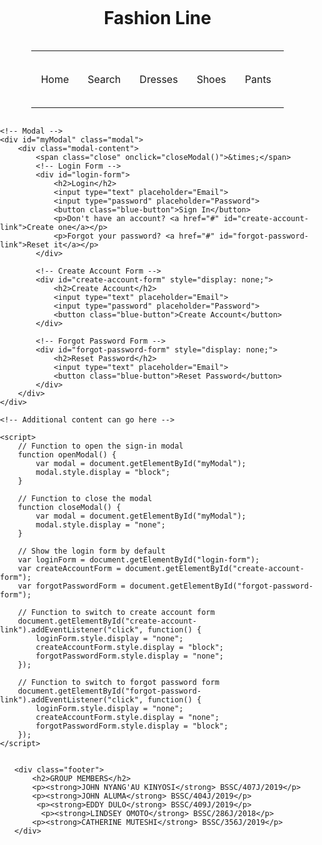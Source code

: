 
<html>
<head>
    <title>Fashion Line</title>
    <style>
        body {
            margin: 0;
            padding: 0;
            display: flex;
            flex-direction: column;
            justify-content: top;
            align-items: center;
            height: 100vh;
        }
        h1 {
            text-align: center;
        }
        table {
            width: 80%; /* Adjust the width as needed */
            border-collapse: collapse;
        }
        th, td {
            padding: 15px;
            text-align: center;
        }
        .blue-button {
            padding: 10px 20px;
            background-color: blue;
            color: white;
            border: none;
            cursor: pointer;
        }
        /* Modal Styles */
        .modal {
            display: none;
            position: fixed;
            top: 0;
            left: 0;
            width: 100%;
            height: 100%;
            background-color: rgba(0, 0, 0, 0.5);
        }
        .modal-content {
            background-color: white;
            padding: 20px;
            border-radius: 5px;
            position: absolute;
            top: 50%;
            left: 50%;
            transform: translate(-50%, -50%);
        }
        /* Close Button Style */
        .close {
            color: #888;
            float: right;
            font-size: 28px;
            font-weight: bold;
            cursor: pointer;
        }
        .close:hover,
        .close:focus {
            color: black;
            text-decoration: none;
            cursor: pointer;
        }
/* Modal Styles... */
        .footer {
            background-color: pink;
            color: black;
            text-align: center;
            padding: 20px;
            position: absolute;
            bottom: 0;
            width: 100%;
        }
        .footer h2 {
            margin: 0;
            font-size: 24px;
        }
        .footer p {
            margin: 5px 0;
        }
        /* Close Button Style... */
    </style>
</head>
<body>
    <h1>Fashion Line</h1>
    <table>
        <tr>
            <td>Home</td>
            <td>Search</td>
            <td>Dresses</td>
            <td>Shoes</td>
            <td>Pants</td>
            <td>Shirts & Tops</td>
            <td><button class="blue-button">Cart</button></td>
            <td><button class="blue-button" onclick="openModal()">Account</button></td>
        </tr>
    </table>

    <!-- Modal -->
    <div id="myModal" class="modal">
        <div class="modal-content">
            <span class="close" onclick="closeModal()">&times;</span>
            <!-- Login Form -->
            <div id="login-form">
                <h2>Login</h2>
                <input type="text" placeholder="Email">
                <input type="password" placeholder="Password">
                <button class="blue-button">Sign In</button>
                <p>Don't have an account? <a href="#" id="create-account-link">Create one</a></p>
                <p>Forgot your password? <a href="#" id="forgot-password-link">Reset it</a></p>
            </div>
            
            <!-- Create Account Form -->
            <div id="create-account-form" style="display: none;">
                <h2>Create Account</h2>
                <input type="text" placeholder="Email">
                <input type="password" placeholder="Password">
                <button class="blue-button">Create Account</button>
            </div>
            
            <!-- Forgot Password Form -->
            <div id="forgot-password-form" style="display: none;">
                <h2>Reset Password</h2>
                <input type="text" placeholder="Email">
                <button class="blue-button">Reset Password</button>
            </div>
        </div>
    </div>

    <!-- Additional content can go here -->

    <script>
        // Function to open the sign-in modal
        function openModal() {
            var modal = document.getElementById("myModal");
            modal.style.display = "block";
        }

        // Function to close the modal
        function closeModal() {
            var modal = document.getElementById("myModal");
            modal.style.display = "none";
        }

        // Show the login form by default
        var loginForm = document.getElementById("login-form");
        var createAccountForm = document.getElementById("create-account-form");
        var forgotPasswordForm = document.getElementById("forgot-password-form");

        // Function to switch to create account form
        document.getElementById("create-account-link").addEventListener("click", function() {
            loginForm.style.display = "none";
            createAccountForm.style.display = "block";
            forgotPasswordForm.style.display = "none";
        });

        // Function to switch to forgot password form
        document.getElementById("forgot-password-link").addEventListener("click", function() {
            loginForm.style.display = "none";
            createAccountForm.style.display = "none";
            forgotPasswordForm.style.display = "block";
        });
    </script>
  <!-- Footer -->
    <div class="footer">
        <h2>GROUP MEMBERS</h2>
        <p><strong>JOHN NYANG'AU KINYOSI</strong> BSSC/407J/2019</p>
        <p><strong>JOHN ALUMA</strong> BSSC/404J/2019</p>
         <p><strong>EDDY DULO</strong> BSSC/409J/2019</p>
          <p><strong>LINDSEY OMOTO</strong> BSSC/286J/2018</p>
        <p><strong>CATHERINE MUTESHI</strong> BSSC/356J/2019</p>
    </div>

</body>
</html>
